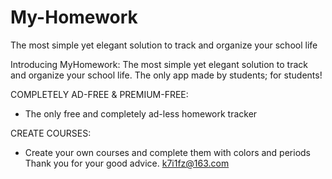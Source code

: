 # My-Homework
The most simple yet elegant solution to track and organize your school life


Introducing MyHomework: The most simple yet elegant solution to track and organize your school life. The only app made by students; for students!

COMPLETELY AD-FREE & PREMIUM-FREE:
- The only free and completely ad-less homework tracker

CREATE COURSES:
- Create your own courses and complete them with colors and periods
Thank you for your good advice. k7i1fz@163.com
